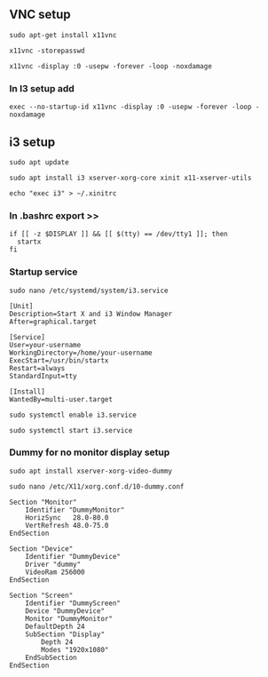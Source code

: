 ## VNC setup

`sudo apt-get install x11vnc`

`x11vnc -storepasswd`

`x11vnc -display :0 -usepw -forever -loop -noxdamage`

### In I3 setup  add

`exec --no-startup-id x11vnc -display :0 -usepw -forever -loop -noxdamage`


## i3 setup

`sudo apt update`

`sudo apt install i3 xserver-xorg-core xinit x11-xserver-utils`

`echo "exec i3" > ~/.xinitrc`

### In .bashrc export >>
```
if [[ -z $DISPLAY ]] && [[ $(tty) == /dev/tty1 ]]; then
  startx
fi
```

### Startup service
`sudo nano /etc/systemd/system/i3.service`

```
[Unit]
Description=Start X and i3 Window Manager
After=graphical.target

[Service]
User=your-username
WorkingDirectory=/home/your-username
ExecStart=/usr/bin/startx
Restart=always
StandardInput=tty

[Install]
WantedBy=multi-user.target
```

`sudo systemctl enable i3.service`

`sudo systemctl start i3.service`

### Dummy for no monitor display setup
`sudo apt install xserver-xorg-video-dummy`

`sudo nano /etc/X11/xorg.conf.d/10-dummy.conf`
```
Section "Monitor"
    Identifier "DummyMonitor"
    HorizSync   28.0-80.0
    VertRefresh 48.0-75.0
EndSection

Section "Device"
    Identifier "DummyDevice"
    Driver "dummy"
    VideoRam 256000
EndSection

Section "Screen"
    Identifier "DummyScreen"
    Device "DummyDevice"
    Monitor "DummyMonitor"
    DefaultDepth 24
    SubSection "Display"
        Depth 24
        Modes "1920x1080"
    EndSubSection
EndSection
```
